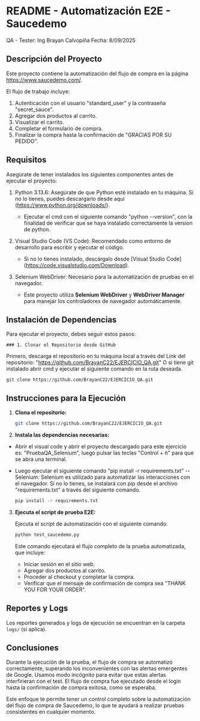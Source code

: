 # README - Automatización E2E - Saucedemo

QA - Tester: Ing Brayan Calvopiña
Fecha: 8/09/2025

## Descripción del Proyecto

Este proyecto contiene la automatización del flujo de compra en la página https://www.saucedemo.com/. 

El flujo de trabajo incluye:

1. Autenticación con el usuario "standard_user" y la contraseña "secret_sauce".
2. Agregar dos productos al carrito.
3. Visualizar el carrito.
4. Completar el formulario de compra.
5. Finalizar la compra hasta la confirmación de "GRACIAS POR SU PEDIDO".

## Requisitos

Asegúrate de tener instalados los siguientes componentes antes de ejecutar el proyecto:

1. Python 3.13.6: Asegúrate de que Python esté instalado en tu máquina. Si no lo tienes, puedes descargarlo desde aquí (https://www.python.org/downloads/).
   - Ejecutar el cmd con el siguiente comando "python --version", con la finalidad de verificar que se haya instalado correctamente la version de python.

2. Visual Studio Code (VS Code): Recomendado como entorno de desarrollo para escribir y ejecutar el código.
   - Si no lo tienes instalado, descárgalo desde [Visual Studio Code]	(https://code.visualstudio.com/Download).

3. Selenium WebDriver: Necesario para la automatización de pruebas en el navegador.
   - Este proyecto utiliza **Selenium WebDriver** y **WebDriver Manager** para manejar los controladores de navegador automáticamente.


## Instalación de Dependencias

Para ejecutar el proyecto, debes seguir estos pasos:

    ### 1. Clonar el Repositorio desde GitHub


Primero, descarga el repositorio en tu máquina local a través del Link del repositorio: "https://github.com/BrayanC22/EJERCICIO_QA.git" O si tiene git instalado abrir cmd y ejecutar el siguiente comando en la ruta deseada.

	git clone https://github.com/BrayanC22/EJERCICIO_QA.git


## Instrucciones para la Ejecución

1. **Clona el repositorio:**

   ```bash
   git clone https://github.com/BrayanC22/EJERCICIO_QA.git
   ```


2. **Instala las dependencias necesarias:**

- Abrir el visual code y abrir el proyecto descargado para este ejercicio es: "PruebaQA_Selenium", luego pulsar las teclas "Control + ñ" para que se abra una terminal. 

- Luego ejecutar el siguiente comando "pip install -r requirements.txt"
	-- Selenium: Selenium es utilizado para automatizar las interacciones con el navegador. Si no lo tienes, se instalará con pip desde el archivo "requirements.txt" a través del siguiente comando.

   ```bash
   pip install -r requirements.txt
   ```


3. **Ejecuta el script de prueba E2E:**

   Ejecuta el script de automatización con el siguiente comando:

   ```bash
   python test_saucedemo.py
   ```

	Este comando ejecutará el flujo completo de la prueba automatizada, que incluye:
	* Iniciar sesión en el sitio web.
	* Agregar dos productos al carrito.
	* Proceder al checkout y completar la compra.
	* Verificar que el mensaje de confirmación de compra sea "THANK YOU FOR YOUR ORDER".

## Reportes y Logs

Los reportes generados y logs de ejecución se encuentran en la carpeta `logs/` (si aplica).

## Conclusiones

Durante la ejecución de la prueba, el flujo de compra se automatizó correctamente, superando los inconvenientes con las alertas emergentes de Google. Usamos modo incógnito para evitar que estas alertas interfirieran con el test. El flujo de compra fue ejecutado desde el login hasta la confirmación de compra exitosa, como se esperaba.

Este enfoque te permite tener un control completo sobre la automatización del flujo de compra de Saucedemo, lo que te ayudará a realizar pruebas consistentes en cualquier momento.
